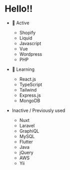 
<h1>Hello!!</h1>

- :signal_strength: Active
     - Shopify
     - Liquid
     - Javascript
     - Vue
     - Wordpress
     - PHP 
     
- 🌱 Learning
     - React.js
     - TypeScript
     - Tailwind
     - Express.js
     - MongoDB  
     
- Inactive / Previously used 
     - Nuxt
     - Laravel
     - GraphiQL
     - MySQL
     - Flutter
     - Java
     - jQuery
     - AWS
     - Yii
 
     
